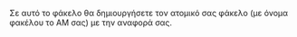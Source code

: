 Σε αυτό το φάκελο θα δημιουργήσετε τον ατομικό σας φάκελο (με όνομα φακέλου το ΑΜ σας) με την αναφορά σας.
